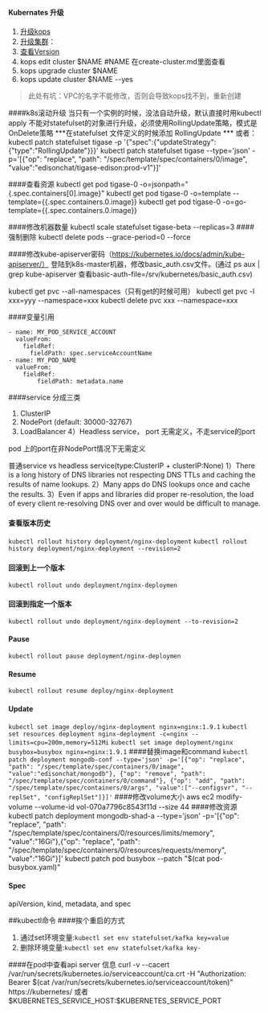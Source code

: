 #### Kubernates 升级
1. [升级kops](https://github.com/kubernetes/kops)
2. [升级集群](https://github.com/kubernetes/kops/blob/master/docs/upgrade.md)：
3. [查看Version](https://github.com/kubernetes/kubernetes/blob/master/CHANGELOG.md)
4. kops edit cluster $NAME #NAME 在create-cluster.md里面查看
5. kops upgrade cluster $NAME
6. kops update cluster $NAME --yes
>此处有坑：VPC的名字不能修改，否则会导致kops找不到，重新创建

####k8s滚动升级
当只有一个实例的时候，没法自动升级，默认直接时用kubectl apply 不能对statefulset的对象进行升级，必须使用RollingUpdate策略，模式是OnDelete策略
***在statefulset 文件定义的时候添加 RollingUpdate ***
或者：kubectl patch statefulset tigase -p '{"spec":{"updateStrategy":{"type":"RollingUpdate"}}}'
kubectl patch statefulset tigase --type='json' -p='[{"op": "replace", "path": "/spec/template/spec/containers/0/image", "value":"edisonchat/tigase-edison:prod-v1"}]'

####查看资源
kubectl get pod tigase-0 -o=jsonpath="{.spec.containers[0].image}"
kubectl get pod tigase-0 -o=template --template={{.spec.containers.0.image}}
kubectl get pod tigase-0 -o=go-template={{.spec.containers.0.image}}

####修改机器数量
kubectl scale statefulset tigase-beta --replicas=3
####强制删除
kubectl delete pods <pod> --grace-period=0 --force

####修改kube-apiserver密码（https://kubernetes.io/docs/admin/kube-apiserver/）
登陆到k8s-master机器，修改basic_auth.csv文件。(通过 ps aux | grep kube-apiserver 查看basic-auth-file=/srv/kubernetes/basic_auth.csv)

kubectl get pvc --all-namespaces（只有get的时候可用）
kubectl get pvc -l xxx=yyy --namespace=xxx
kubectl delete pvc xxx --namespace=xxx

####变量引用
```
- name: MY_POD_SERVICE_ACCOUNT
  valueFrom:
    fieldRef:
      fieldPath: spec.serviceAccountName
- name: MY_POD_NAME
  valueFrom:
    fieldRef:
        fieldPath: metadata.name
```
####service 分成三类
1) ClusterIP
2) NodePort (default: 30000-32767)
3) LoadBalancer
4）Headless service， port 无需定义，不走service的port

pod 上的port在非NodePort情况下无需定义


普通service vs headless service(type:ClusterIP + clusterIP:None) 
1）There is a long history of DNS libraries not respecting DNS TTLs and caching the results of name lookups.
2）Many apps do DNS lookups once and cache the results.
3）Even if apps and libraries did proper re-resolution, the load of every client re-resolving DNS over and over would be difficult to manage.


#### 查看版本历史
`kubectl rollout history deployment/nginx-deployment`
`kubectl rollout history deployment/nginx-deployment --revision=2`
#### 回滚到上一个版本
`kubectl rollout undo deployment/nginx-deploymen`
#### 回滚到指定一个版本
`kubectl rollout undo deployment/nginx-deployment --to-revision=2`
#### Pause
`kubectl rollout pause deployment/nginx-deploymen`
#### Resume
`kubectl rollout resume deploy/nginx-deployment`
#### Update
`kubectl set image deploy/nginx-deployment nginx=nginx:1.9.1`
`kubectl set resources deployment nginx-deployment -c=nginx --limits=cpu=200m,memory=512Mi`
`kubectl set image deployment/nginx busybox=busybox nginx=nginx:1.9.1`
####替换image和command
`kubectl patch deployment mongodb-conf --type='json' -p='[{"op": "replace", "path": "/spec/template/spec/containers/0/image", "value":"edisonchat/mongodb"}, {"op": "remove", "path": "/spec/template/spec/containers/0/command"}, {"op": "add", "path": "/spec/template/spec/containers/0/args", "value":["--configsvr", "--replSet", "configReplSet"]}]'`
####修改volume大小
aws ec2 modify-volume --volume-id vol-070a7796c8543f11d --size 44 
####修改资源
kubectl patch deployment mongodb-shad-a --type='json' -p='[{"op": "replace", "path": "/spec/template/spec/containers/0/resources/limits/memory", "value":"16Gi"},{"op": "replace", "path": "/spec/template/spec/containers/0/resources/requests/memory", "value":"16Gi"}]'
kubectl patch pod busybox --patch "$(cat pod-busybox.yaml)"
#### Spec
apiVersion, kind, metadata, and spec

##kubectl命令
####挨个重启的方式
1. 通过set环境变量:`kubectl set env statefulset/kafka key=value`
2. 删除环境变量:`kubectl set env statefulset/kafka key-`

####在pod中查看api server 信息
curl -v --cacert /var/run/secrets/kubernetes.io/serviceaccount/ca.crt -H "Authorization: Bearer $(cat /var/run/secrets/kubernetes.io/serviceaccount/token)" https://kubernetes/
或者$KUBERNETES_SERVICE_HOST:$KUBERNETES_SERVICE_PORT
